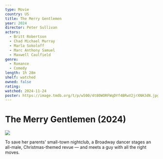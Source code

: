 ```yaml
---
type: Movie
country: US
title: The Merry Gentlemen
year: 2024
director: Peter Sullivan
actors:
  - Britt Robertson
  - Chad Michael Murray
  - Marla Sokoloff
  - Marc Anthony Samuel
  - Maxwell Caulfield
genre:
  - Romance
  - Comedy
length: 1h 28m
shelf: watched
owned: false
rating:
watched: 2024-11-24
poster: https://image.tmdb.org/t/p/w500/4t80WORFWqDYf4BRwV2jrXNHJdN.jpg
---
```


# The Merry Gentlemen (2024)

![](https://image.tmdb.org/t/p/w500/4t80WORFWqDYf4BRwV2jrXNHJdN.jpg)

To save her parents' small-town nightclub, a Broadway dancer stages an all-male, Christmas-themed revue — and meets a guy with all the right moves.
